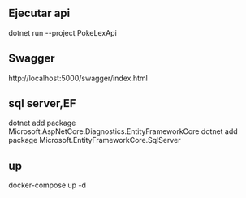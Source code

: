 ## Ejecutar api
dotnet run --project PokeLexApi

## Swagger
http://localhost:5000/swagger/index.html

## sql server,EF
dotnet add package Microsoft.AspNetCore.Diagnostics.EntityFrameworkCore
dotnet add package Microsoft.EntityFrameworkCore.SqlServer

## up
docker-compose up -d